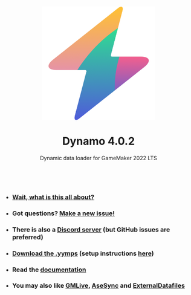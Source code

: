 <p align="center"><img src="https://raw.githubusercontent.com/JujuAdams/Dynamo/master/LOGO.png" style="display:block; margin:auto; width:300px"></p>
<h1 align="center">Dynamo 4.0.2</h1>

<p align="center">Dynamic data loader for GameMaker 2022 LTS</p>

&nbsp;

&nbsp;

- ### [Wait, what is this all about?](http://jujuadams.github.io/Dynamo/)
- ### Got questions? [Make a new issue!](https://github.com/JujuAdams/Dynamo/issues/new)
- ### There is also a [Discord server](https://discord.gg/hwgWpnsNw2) (but GitHub issues are preferred)
- ### [Download the .yymps](https://github.com/JujuAdams/Dynamo/releases/) (setup instructions [here](https://jujuadams.github.io/Dynamo/#/latest/setting-up))
- ### Read the [documentation](http://jujuadams.github.io/Dynamo)
- ### You may also like [GMLive](https://yellowafterlife.itch.io/gamemaker-live), [AseSync](https://sahaun.itch.io/asesync) and [ExternalDatafiles](https://github.com/tabularelf/ExternalDatafiles)
